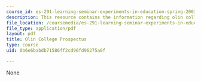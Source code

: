 ```yaml
---
course_id: es-291-learning-seminar-experiments-in-education-spring-2003
description: This resource contains the information regarding olin college prospectus.
file_location: /coursemedia/es-291-learning-seminar-experiments-in-education-spring-2003/0b6e6babdb71586ff2cd96fd96275a0f_MITES_291S03_7a_olin.pdf
file_type: application/pdf
layout: pdf
title: Olin College Prospectus
type: course
uid: 0b6e6babdb71586ff2cd96fd96275a0f

---
```

None